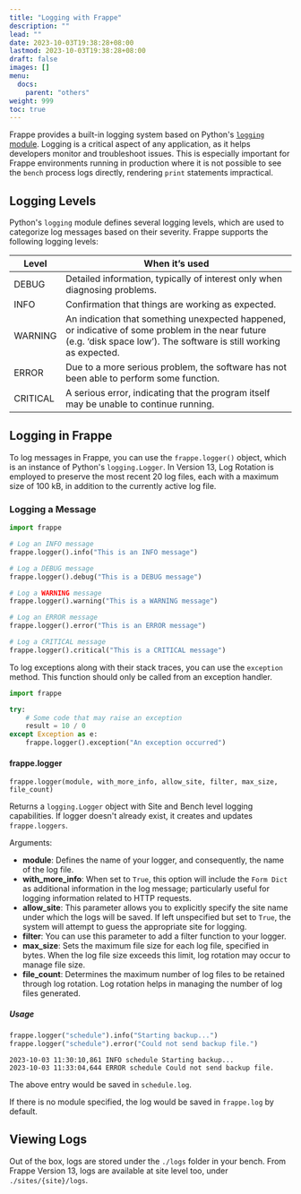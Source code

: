 ```yaml
---
title: "Logging with Frappe"
description: ""
lead: ""
date: 2023-10-03T19:38:28+08:00
lastmod: 2023-10-03T19:38:28+08:00
draft: false
images: []
menu: 
  docs:
    parent: "others"
weight: 999
toc: true
---
```


Frappe provides a built-in logging system based on Python's [`logging` module](https://docs.python.org/3/howto/logging.html). Logging is a critical aspect of any application, as it helps developers monitor and troubleshoot issues. This is especially important for Frappe environments running in production where it is not possible to see the `bench` process logs directly, rendering `print` statements impractical.

## Logging Levels

Python's `logging` module defines several logging levels, which are used to categorize log messages based on their severity. Frappe supports the following logging levels:

| Level | When it’s used |
| ----------- | ----------- |
| DEBUG | Detailed information, typically of interest only when diagnosing problems. |
| INFO | Confirmation that things are working as expected. |
| WARNING | An indication that something unexpected happened, or indicative of some problem in the near future (e.g. ‘disk space low’). The software is still working as expected. |
| ERROR | Due to a more serious problem, the software has not been able to perform some function. |
| CRITICAL | A serious error, indicating that the program itself may be unable to continue running. |

## Logging in Frappe

To log messages in Frappe, you can use the `frappe.logger()` object, which is an instance of Python's `logging.Logger`. In Version 13, Log Rotation is employed to preserve the most recent 20 log files, each with a maximum size of 100 kB, in addition to the currently active log file.

### Logging a Message

```python
import frappe

# Log an INFO message
frappe.logger().info("This is an INFO message")

# Log a DEBUG message
frappe.logger().debug("This is a DEBUG message")

# Log a WARNING message
frappe.logger().warning("This is a WARNING message")

# Log an ERROR message
frappe.logger().error("This is an ERROR message")

# Log a CRITICAL message
frappe.logger().critical("This is a CRITICAL message")
```

To log exceptions along with their stack traces, you can use the `exception` method. This function should only be called from an exception handler.

```python
import frappe

try:
    # Some code that may raise an exception
    result = 10 / 0
except Exception as e:
    frappe.logger().exception("An exception occurred")
```

#### frappe.logger 
`frappe.logger(module, with_more_info, allow_site, filter, max_size, file_count)`

Returns a `logging.Logger` object with Site and Bench level logging capabilities. If logger doesn't already exist, it creates and updates `frappe.loggers`.

Arguments:

- **module**: Defines the name of your logger, and consequently, the name of the log file.
- **with_more_info**: When set to `True`, this option will include the `Form Dict` as additional information in the log message; particularly useful for logging information related to HTTP requests.
- **allow_site**: This parameter allows you to explicitly specify the site name under which the logs will be saved. If left unspecified but set to `True`, the system will attempt to guess the appropriate site for logging.
- **filter**: You can use this parameter to add a filter function to your logger.
- **max_size**: Sets the maximum file size for each log file, specified in bytes. When the log file size exceeds this limit, log rotation may occur to manage file size.
- **file_count**: Determines the maximum number of log files to be retained through log rotation. Log rotation helps in managing the number of log files generated.

##### Usage

```python
frappe.logger("schedule").info("Starting backup...")
frappe.logger("schedule").error("Could not send backup file.")
```
```log
2023-10-03 11:30:10,861 INFO schedule Starting backup...
2023-10-03 11:33:04,644 ERROR schedule Could not send backup file.
```
The above entry would be saved in `schedule.log`. 

If there is no module specified, the log would be saved in `frappe.log` by default.

## Viewing Logs

Out of the box, logs are stored under the `./logs` folder in your bench. From Frappe Version 13, logs are available at site level too, under `./sites/{site}/logs`. 